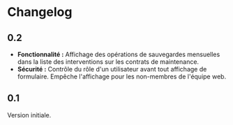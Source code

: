 # Changelog

## 0.2
* **Fonctionnalité :** Affichage des opérations de sauvegardes mensuelles dans la liste des interventions sur les contrats de maintenance.
* **Sécurité :** Contrôle du rôle d'un utilisateur avant tout affichage de formulaire. Empêche l'affichage pour les non-membres de l'équipe web.

## 0.1
Version initiale.
